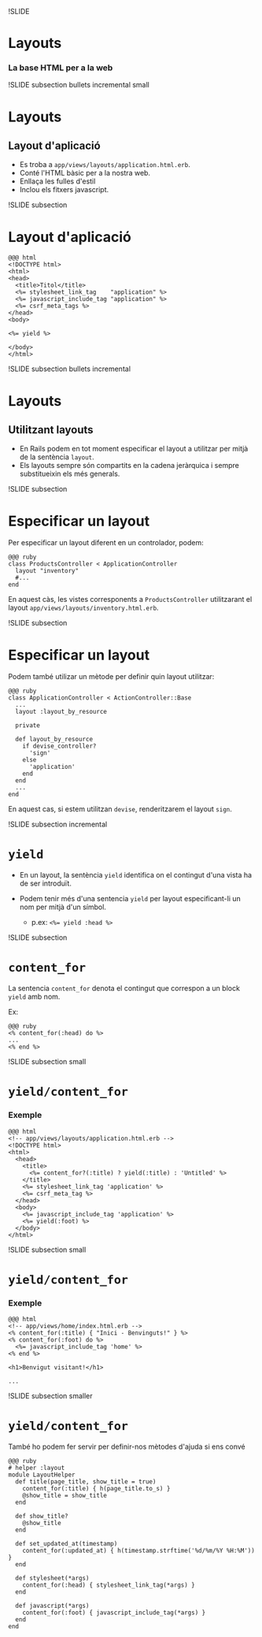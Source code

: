 !SLIDE
# Layouts
### La base HTML per a la web

!SLIDE subsection bullets incremental small
# Layouts
## Layout d'aplicació

* Es troba a `app/views/layouts/application.html.erb`.
* Conté l'HTML bàsic per a la nostra web.
* Enllaça les fulles d'estil
* Inclou els fitxers javascript.

!SLIDE subsection
# Layout d'aplicació

    @@@ html
    <!DOCTYPE html>
    <html>
    <head>
      <title>Titol</title>
      <%= stylesheet_link_tag    "application" %>
      <%= javascript_include_tag "application" %>
      <%= csrf_meta_tags %>
    </head>
    <body>

    <%= yield %>

    </body>
    </html>

!SLIDE subsection bullets incremental
# Layouts
## Utilitzant layouts

* En Rails podem en tot moment especificar el layout a utilitzar per mitjà
de la sentència `layout`.
* Els layouts sempre són compartits en la cadena jeràrquica i sempre
substitueixin els més generals.

!SLIDE subsection
# Especificar un layout

Per especificar un layout diferent en un controlador, podem:

    @@@ ruby
    class ProductsController < ApplicationController
      layout "inventory"
      #...
    end

En aquest càs, les vistes corresponents a `ProductsController` utilitzarant
el layout `app/views/layouts/inventory.html.erb`.

!SLIDE subsection
# Especificar un layout

Podem també utilizar un mètode per definir quin layout utilitzar:

    @@@ ruby
    class ApplicationController < ActionController::Base
      ...
      layout :layout_by_resource

      private

      def layout_by_resource
        if devise_controller?
          'sign'
        else
          'application'
        end
      end
      ...
    end

En aquest cas, si estem utilitzan `devise`, renderitzarem el layout `sign`.

!SLIDE subsection incremental
# `yield`

* En un layout, la sentència `yield` identifica on el contingut d'una vista
ha de ser introduït.

* Podem tenir més d'una sentencia `yield` per layout especificant-li un nom per
mitjà d'un símbol.
  * p.ex: `<%= yield :head %>`

!SLIDE subsection
# `content_for`

La sentencia `content_for` denota el contingut que correspon a un block `yield`
amb nom.

Ex:

    @@@ ruby
    <% content_for(:head) do %>
    ...
    <% end %>

!SLIDE subsection small
# `yield/content_for`
### Exemple

    @@@ html
    <!-- app/views/layouts/application.html.erb -->
    <!DOCTYPE html>
    <html>
      <head>
        <title>
          <%= content_for?(:title) ? yield(:title) : 'Untitled' %>
        </title>
        <%= stylesheet_link_tag 'application' %>
        <%= csrf_meta_tag %>
      </head>
      <body>
        <%= javascript_include_tag 'application' %>
        <%= yield(:foot) %>
      </body>
    </html>

!SLIDE subsection small
# `yield/content_for`
### Exemple

    @@@ html
    <!-- app/views/home/index.html.erb -->
    <% content_for(:title) { "Inici - Benvinguts!" } %>
    <% content_for(:foot) do %>
      <%= javascript_include_tag 'home' %>
    <% end %>

    <h1>Benvigut visitant!</h1>

    ...

!SLIDE subsection smaller
# `yield/content_for`

També ho podem fer servir per definir-nos mètodes d'ajuda si ens convé

    @@@ ruby
    # helper :layout
    module LayoutHelper
      def title(page_title, show_title = true)
        content_for(:title) { h(page_title.to_s) }
        @show_title = show_title
      end

      def show_title?
        @show_title
      end

      def set_updated_at(timestamp)
        content_for(:updated_at) { h(timestamp.strftime('%d/%m/%Y %H:%M')) }
      end

      def stylesheet(*args)
        content_for(:head) { stylesheet_link_tag(*args) }
      end

      def javascript(*args)
        content_for(:foot) { javascript_include_tag(*args) }
      end
    end
